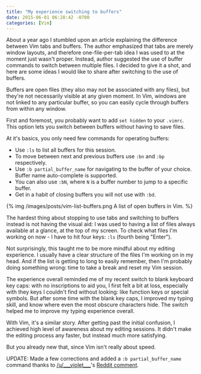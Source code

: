 ```yaml
---
title: "My experience switching to buffers"
date: 2015-06-01 06:28:42 -0700
categories: [Vim]
---
```


About a year ago I stumbled upon an article explaining the difference between
Vim tabs and buffers. The author emphasized that tabs are merely window
layouts, and therefore one-file-per-tab idea I was used to at the moment just
wasn't proper. Instead, author suggested the use of buffer commands to switch
between multiple files. I decided to give it a shot, and here are some ideas I
would like to share after switching to the use of buffers.

Buffers are open files (they also may not be associated with any files), but
they're not necessarily visible at any given moment. In Vim, windows are not
linked to any particular buffer, so you can easily cycle through buffers from
within any window.

First and foremost, you probably want to add `set hidden` to your `.vimrc`.
This option lets you switch between buffers without having to save files.

At it's basics, you only need few commands for operating buffers:

* Use `:ls` to list all buffers for this session.
* To move between next and previous buffers use `:bn` and `:bp` respectively.
* Use `:b partial_buffer_name` for navigating to the buffer of your choice.
  Buffer name auto-complete is supported.
* You can also use `:bN`, where `N` is a buffer number to jump to a specific
  buffer.
* Get in a habit of closing buffers you will not use with `:bd`.


{% img /images/posts/vim-list-buffers.png A list of open buffers in Vim. %}

The hardest thing about stopping to use tabs and switching to buffers instead
is not having the visual aid: I was used to having a list of files always
available at a glance, at the top of my screen. To check what files I'm working
on now - I have to hit four keys: `:ls` (fourth being "Enter").

Not surprisingly, this taught me to be more mindful about my editing
experience. I usually have a clear structure of the files I'm working on in my
head. And if the list is getting to long to easily remember, then I'm probably
doing something wrong: time to take a break and reset my Vim session.

The experience overall reminded me of my recent switch to blank keyboard key
caps: with no inscriptions to aid you, I first felt a bit at loss, especially
with they keys I couldn't find without looking: like function keys or special
symbols. But after some time with the blank key caps, I improved my typing
skill, and know where even the most obscure characters hide. The switch helped
me to improve my typing experience overall.

With Vim, it's a similar story. After getting past the initial confusion, I
achieved high level of awareness about my editing sessions. It didn't make the
editing process any faster, but instead much more satisfying.

But you already new that, since Vim isn't really about speed.

UPDATE: Made a few corrections and added a `:b partial_buffer_name` command
thanks to [/u/\_\_\_violet\_\_\_][1]'s [Reddit comment][2].

[1]: http://www.reddit.com/user/___violet___
[2]: http://www.reddit.com/r/vim/comments/382v6q/my_experience_switching_to_buffers/crrunni
